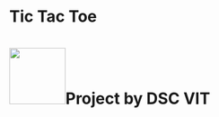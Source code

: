# Tic Tac Toe

<h1><img src="https://dscvit.com/images/dsc-logo-square.svg" width="100px" height="100px" />Project by DSC VIT</h1>
